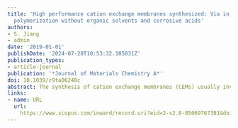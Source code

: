 ```yaml
---
title: 'High performance cation exchange membranes synthesized: Via in situ emulsion
  polymerization without organic solvents and corrosive acids'
authors:
- S. Jiang
- admin
date: '2019-01-01'
publishDate: '2024-07-20T10:53:32.105031Z'
publication_types:
- article-journal
publication: '*Journal of Materials Chemistry A*'
doi: 10.1039/c9ta06248c
abstract: The synthesis of cation exchange membranes (CEMs) usually involves using organic solvents and/or a sulfonation process. In this study, green and scalable synthesis of high performance CEMs is achieved without organic solvents and sulfonation. The synthesis is carried out via in situ polymerization of lithium styrene sulfonate in a porous support. Different preparation procedures are developed and optimized. Functional sulfonate groups are successfully loaded onto and into the membrane support, as verified by FTIR. Besides, water plays an important role in membrane synthesis. By reducing the amount of water used, the ratio of functional polymers to the membrane support in the synthesized CEMs is increased. Therefore, the synthesized CEMs show increased ion exchange capacity (IEC). This is significant because it means that high IEC can be achieved without introducing cation exchange resins into the membranes. Finally, the synthesized membranes demonstrate high desalination performance. This new methodology may shed new light on preparing CEMs in an efficient and eco-friendly way.
links:
- name: URL
  url: 
    https://www.scopus.com/inward/record.uri?eid=2-s2.0-85069767381&doi=10.1039%2fc9ta06248c&partnerID=40&md5=103ef4716d114b6b71dac07a408e747b
---
```

